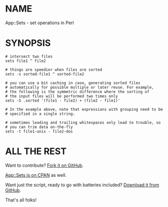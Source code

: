NAME
====

App::Sets - set operations in Perl

SYNOPSIS
========

    # intersect two files
    sets file1 ^ file2

    # things are speedier when files are sorted
    sets -s sorted-file1 ^ sorted-file2

    # you can use a bit caching in case, generating sorted files
    # automatically for possible multiple or later reuse. For example,
    # the following is the symmetric difference where the sorting of
    # the input files will be performed two times only
    sets -S .sorted '(file1 - file2) + (file2 - file1)'

    # In the example above, note that expressions with grouping need to be
    # specified in a single string.

    # sometimes leading and trailing whitespaces only lead to trouble, so
    # you can trim data on-the-fly
    sets -t file1-unix - file2-dos


ALL THE REST
============

Want to contribute? [Fork it on GitHub](https://github.com/polettix/App-sets).

[App::Sets is on CPAN](http://metacpan.org/module/App::Sets) as well.

Want just the script, ready to go with batteries included? [Download it
from GitHub](https://raw.github.com/polettix/App-sets/master/sets).

That's all folks!

